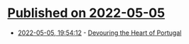 # [Published on 2022-05-05](index.md)

* [2022-05-05, 19:54:12](https://news.ycombinator.com/item?id=31277743) - [Devouring the Heart of Portugal](https://www.damninteresting.com/devouring-the-heart-of-portugal/)
